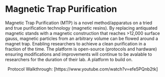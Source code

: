 # Magnetic Trap Purification

Magnetic Trap Purification (MTP) is a novel method/apparatus on a tried and true purification technology (magnetic resins). By replacing antiquated magnetic stands with a magnetic construction that reaches >12,000 surface gauss, magnetic particles from an arbitrary volume can be flowed around a magnet trap. Enabling researchers to achieve a clean purification in a fraction of the time. The platform is open-source (protocols and hardware) ensuring modifications and improvements will continue to be avalable to researchers for the duration of their lab.  A platform to build on. 




<p align="center">
Protocol Walkthrough: [https://www.youtube.com/watch?v=efe5PQnb2tk]
</p>
